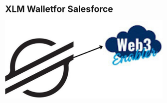 # XLM Walletfor Salesforce

![](https://github.com/MuKnSys/XLM-wallet-for-Salesforce/blob/main/documentation-and-images/XLM-Wallet-for-Salesforce-logo.png)
